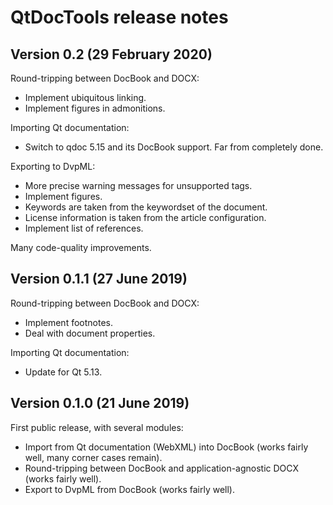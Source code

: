 QtDocTools release notes
========================

Version 0.2 (29 February 2020)
------------------------------

Round-tripping between DocBook and DOCX: 

* Implement ubiquitous linking.
* Implement figures in admonitions.

Importing Qt documentation: 

* Switch to qdoc 5.15 and its DocBook support. Far from completely done.

Exporting to DvpML: 

* More precise warning messages for unsupported tags.
* Implement figures.
* Keywords are taken from the keywordset of the document.
* License information is taken from the article configuration. 
* Implement list of references. 

Many code-quality improvements.


Version 0.1.1 (27 June 2019)
----------------------------

Round-tripping between DocBook and DOCX: 

* Implement footnotes. 
* Deal with document properties. 

Importing Qt documentation: 

* Update for Qt 5.13.


Version 0.1.0 (21 June 2019)
----------------------------

First public release, with several modules: 

* Import from Qt documentation (WebXML) into DocBook (works fairly well, many corner cases remain). 
* Round-tripping between DocBook and application-agnostic DOCX (works fairly well). 
* Export to DvpML from DocBook (works fairly well). 